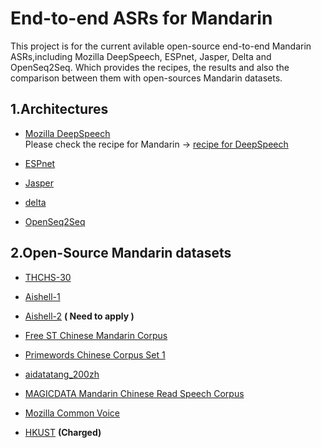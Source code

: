 End-to-end ASRs for Mandarin
======

This project is for the current avilable open-source end-to-end Mandarin ASRs,including Mozilla DeepSpeech, ESPnet, Jasper, Delta and OpenSeq2Seq. Which provides the recipes, the results and also the comparison between them with open-sources Mandarin datasets.

1.Architectures
-----

- [Mozilla DeepSpeech](https://github.com/mozilla/DeepSpeech)  
Please check the recipe for Mandarin -> [recipe for DeepSpeech](Mozilla_DeepSpeech/)

- [ESPnet](https://github.com/espnet/espnet) 

- [Jasper](https://github.com/NVIDIA/DeepLearningExamples/tree/master/PyTorch/SpeechRecognition/Jasper) 

- [delta](https://github.com/didi/delta) 

- [OpenSeq2Seq](https://nvidia.github.io/OpenSeq2Seq/html/index.html) 

2.Open-Source Mandarin datasets
-------

- [THCHS-30](https://www.openslr.org/18/)

- [Aishell-1](https://www.openslr.org/33/)

- [Aishell-2](http://www.aishelltech.com/aishell_2) **( Need to apply )**

- [Free ST Chinese Mandarin Corpus](https://www.openslr.org/38/)

- [Primewords Chinese Corpus Set 1](https://www.openslr.org/47/)
 
- [aidatatang_200zh](https://www.openslr.org/62/)

- [MAGICDATA Mandarin Chinese Read Speech Corpus](https://www.openslr.org/68/)

- [Mozilla Common Voice](https://voice.mozilla.org/de/datasets)

- [HKUST](https://catalog.ldc.upenn.edu/LDC2005S15) **(Charged)**


